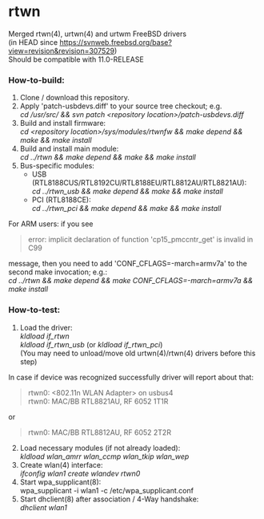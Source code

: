 # rtwn
Merged rtwn(4), urtwn(4) and urtwm FreeBSD drivers   
(in HEAD since https://svnweb.freebsd.org/base?view=revision&revision=307529)   
Should be compatible with 11.0-RELEASE   

### **How-to-build:**

1) Clone / download this repository.  
2) Apply 'patch-usbdevs.diff' to your source tree checkout; e.g.  
  *cd /usr/src/ && svn patch \<repository location\>/patch-usbdevs.diff*  
3) Build and install firmware:  
   *cd \<repository location\>/sys/modules/rtwnfw && make depend && make && make install*  
4) Build and install main module:  
   *cd ../rtwn && make depend && make && make install*  
5) Bus-specific modules:   
    - USB (RTL8188CUS/RTL8192CU/RTL8188EU/RTL8812AU/RTL8821AU):   
   *cd ../rtwn_usb && make depend && make && make install*   
    - PCI (RTL8188CE):    
    *cd ../rtwn_pci && make depend && make && make install*   
    
For ARM users: if you see   
> error: implicit declaration of function 'cp15_pmccntr_get' is invalid in C99

message, then you need to add 'CONF_CFLAGS=-march=armv7a' to the second make invocation; e.g.:   
*cd ../rtwn && make depend && make CONF_CFLAGS=-march=armv7a && make install*   
     
   
### **How-to-test:**  
1) Load the driver:  
   *kldload if_rtwn*  
   *kldload if_rtwn_usb* (or *kldload if_rtwn_pci*)   
   (You may need to unload/move old urtwn(4)/rtwn(4) drivers before this step)   
   
In case if device was recognized successfully driver will report about that:  
> rtwn0: <802.11n WLAN Adapter> on usbus4  
> rtwn0: MAC/BB RTL8821AU, RF 6052 1T1R

or  
> rtwn0: MAC/BB RTL8812AU, RF 6052 2T2R  

2) Load necessary modules (if not already loaded):  
   *kldload wlan_amrr wlan_ccmp wlan_tkip wlan_wep*  
3) Create wlan(4) interface:  
   *ifconfig wlan1 create wlandev rtwn0*  
3) Start wpa_supplicant(8):  
   wpa_supplicant -i wlan1 -c /etc/wpa_supplicant.conf  
4) Start dhclient(8) after association / 4-Way handshake:  
   *dhclient wlan1*  
